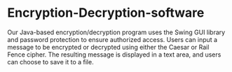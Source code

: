 # Encryption-Decryption-software
Our Java-based encryption/decryption program uses the Swing GUI library and password protection to ensure authorized access. Users can input a message to be encrypted or decrypted using either the Caesar or Rail Fence cipher. The resulting message is displayed in a text area, and users can choose to save it to a file.
